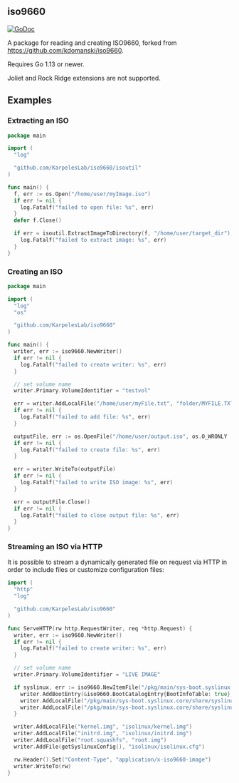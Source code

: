 ## iso9660
[![GoDoc](https://godoc.org/github.com/KarpelesLab/iso9660?status.svg)](https://godoc.org/github.com/KarpelesLab/iso9660)

A package for reading and creating ISO9660, forked from https://github.com/kdomanski/iso9660.

Requires Go 1.13 or newer.

Joliet and Rock Ridge extensions are not supported.

## Examples

### Extracting an ISO

```go
package main

import (
  "log"

  "github.com/KarpelesLab/iso9660/isoutil"
)

func main() {
  f, err := os.Open("/home/user/myImage.iso")
  if err != nil {
    log.Fatalf("failed to open file: %s", err)
  }
  defer f.Close()

  if err = isoutil.ExtractImageToDirectory(f, "/home/user/target_dir"); err != nil {
    log.Fatalf("failed to extract image: %s", err)
  }
}
```

### Creating an ISO

```go
package main

import (
  "log"
  "os"

  "github.com/KarpelesLab/iso9660"
)

func main() {
  writer, err := iso9660.NewWriter()
  if err != nil {
    log.Fatalf("failed to create writer: %s", err)
  }

  // set volume name
  writer.Primary.VolumeIdentifier = "testvol"

  err = writer.AddLocalFile("/home/user/myFile.txt", "folder/MYFILE.TXT")
  if err != nil {
    log.Fatalf("failed to add file: %s", err)
  }

  outputFile, err := os.OpenFile("/home/user/output.iso", os.O_WRONLY | os.O_TRUNC | os.O_CREATE, 0644)
  if err != nil {
    log.Fatalf("failed to create file: %s", err)
  }

  err = writer.WriteTo(outputFile)
  if err != nil {
    log.Fatalf("failed to write ISO image: %s", err)
  }

  err = outputFile.Close()
  if err != nil {
    log.Fatalf("failed to close output file: %s", err)
  }
}
```

### Streaming an ISO via HTTP

It is possible to stream a dynamically generated file on request via HTTP in order to include files or customize configuration files:

```go
import (
  "http"
  "log"

  "github.com/KarpelesLab/iso9660"
)

func ServeHTTP(rw http.RequestWriter, req *http.Request) {
  writer, err := iso9660.NewWriter()
  if err != nil {
    log.Fatalf("failed to create writer: %s", err)
  }

  // set volume name
  writer.Primary.VolumeIdentifier = "LIVE IMAGE"

  if syslinux, err := iso9660.NewItemFile("/pkg/main/sys-boot.syslinux.core/share/syslinux/isolinux.bin"); err == nil {
    writer.AddBootEntry(&iso9660.BootCatalogEntry{BootInfoTable: true}, isolinux, "isolinux/isolinux.bin")
    writer.AddLocalFile("/pkg/main/sys-boot.syslinux.core/share/syslinux/linux.c32", "isolinux/linux.c32")
    writer.AddLocalFile("/pkg/main/sys-boot.syslinux.core/share/syslinux/ldlinux.c32", "isolinux/ldlinux.c32")
  }

  writer.AddLocalFile("kernel.img", "isolinux/kernel.img")
  writer.AddLocalFile("initrd.img", "isolinux/initrd.img")
  writer.AddLocalFile("root.squashfs", "root.img")
  writer.AddFile(getSyslinuxConfig(), "isolinux/isolinux.cfg")

  rw.Header().Set("Content-Type", "application/x-iso9660-image")
  writer.WriteTo(rw)
}
```

